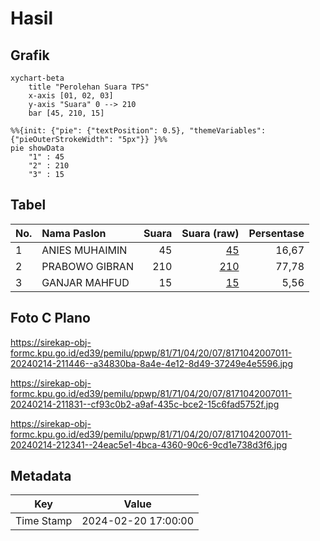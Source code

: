 # Hasil

## Grafik

```mermaid
xychart-beta
    title "Perolehan Suara TPS"
    x-axis [01, 02, 03]
    y-axis "Suara" 0 --> 210
    bar [45, 210, 15]
```

```mermaid
%%{init: {"pie": {"textPosition": 0.5}, "themeVariables": {"pieOuterStrokeWidth": "5px"}} }%%
pie showData
    "1" : 45
    "2" : 210
    "3" : 15
```

## Tabel

| No. | Nama Paslon    | Suara | Suara (raw) | Persentase |
|:--- |:-------------- | -----:| -----------:| ----------:|
| 1   | ANIES MUHAIMIN | 45    | [45][p-1]   | 16,67      |
| 2   | PRABOWO GIBRAN | 210   | [210][p-2]  | 77,78      |
| 3   | GANJAR MAHFUD  | 15    | [15][p-3]   | 5,56       |


[p-1]: https://github.com/gigit-pemilu/pemilu-2024-81-maluku/blob/main/pilpres/hitung-suara/sub/81-maluku/sub/71-kota-ambon/sub/04-teluk-ambon/sub/2007-laha/sub/011-tps/sub/paslon-1.txt
[p-2]: https://github.com/gigit-pemilu/pemilu-2024-81-maluku/blob/main/pilpres/hitung-suara/sub/81-maluku/sub/71-kota-ambon/sub/04-teluk-ambon/sub/2007-laha/sub/011-tps/sub/paslon-2.txt
[p-3]: https://github.com/gigit-pemilu/pemilu-2024-81-maluku/blob/main/pilpres/hitung-suara/sub/81-maluku/sub/71-kota-ambon/sub/04-teluk-ambon/sub/2007-laha/sub/011-tps/sub/paslon-3.txt

## Foto C Plano

https://sirekap-obj-formc.kpu.go.id/ed39/pemilu/ppwp/81/71/04/20/07/8171042007011-20240214-211446--a34830ba-8a4e-4e12-8d49-37249e4e5596.jpg

https://sirekap-obj-formc.kpu.go.id/ed39/pemilu/ppwp/81/71/04/20/07/8171042007011-20240214-211831--cf93c0b2-a9af-435c-bce2-15c6fad5752f.jpg

https://sirekap-obj-formc.kpu.go.id/ed39/pemilu/ppwp/81/71/04/20/07/8171042007011-20240214-212341--24eac5e1-4bca-4360-90c6-9cd1e738d3f6.jpg


## Metadata

| Key        | Value               |
| ---------- | ------------------- |
| Time Stamp | 2024-02-20 17:00:00 |



